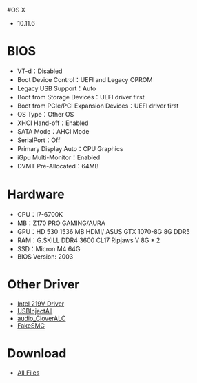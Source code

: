#OS X
- 10.11.6

# BIOS
- VT-d：Disabled
- Boot Device Control：UEFI and Legacy OPROM
- Legacy USB Support：Auto
- Boot from Storage Devices：UEFI driver first
- Boot from PCIe/PCI Expansion Devices：UEFI driver first
- OS Type：Other OS
- XHCI Hand-off：Enabled
- SATA Mode：AHCI Mode
- SerialPort：Off
- Primary Display Auto：CPU Graphics
- iGpu Multi-Monitor：Enabled
- DVMT Pre-Allocated：64MB

# Hardware
- CPU：I7-6700K
- MB：Z170 PRO GAMING/AURA
- GPU：HD 530 1536 MB HDMI/ ASUS GTX 1070-8G 8G DDR5
- RAM：G.SKILL DDR4 3600 CL17 Ripjaws V 8G * 2
- SSD：Micron M4 64G
- BIOS Version: 2003

# Other Driver
- [Intel 219V Driver](https://bitbucket.org/RehabMan/os-x-intel-network/downloads/RehabMan-IntelMausiEthernet-v2-2016-0419.zip)
- [USBInjectAll](https://bitbucket.org/RehabMan/os-x-usb-inject-all/downloads/RehabMan-USBInjectAll-2016-0907.zip)
- [audio_CloverALC](https://github.com/toleda/audio_CloverALC/archive/master.zip)
- [FakeSMC](https://bitbucket.org/RehabMan/os-x-fakesmc-kozlek/downloads/RehabMan-FakeSMC-2016-0908.zip)

# Download
* [All Files](https://bitbucket.org/ChengYouFang/customac/downloads/Z170%20PRO%20GAMING%20AURA.zip) 